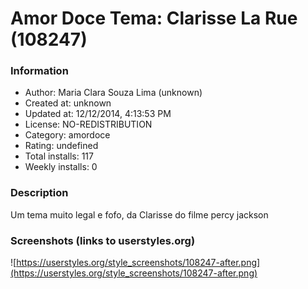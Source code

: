 # Amor Doce Tema: Clarisse La Rue (108247)

### Information
- Author: Maria Clara Souza Lima (unknown)
- Created at: unknown
- Updated at: 12/12/2014, 4:13:53 PM
- License: NO-REDISTRIBUTION
- Category: amordoce
- Rating: undefined
- Total installs: 117
- Weekly installs: 0


### Description
Um tema muito legal e fofo, da Clarisse do filme percy jackson


### Screenshots (links to userstyles.org)
![https://userstyles.org/style_screenshots/108247-after.png](https://userstyles.org/style_screenshots/108247-after.png)



